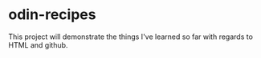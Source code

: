 # odin-recipes

This project will demonstrate the things I've learned so far with regards to HTML
and github.

